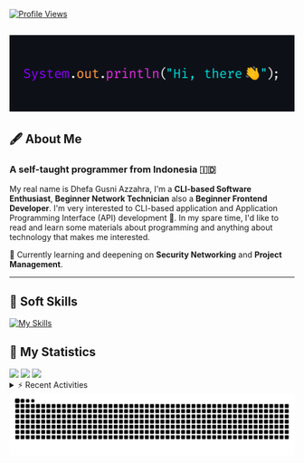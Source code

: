 <!-- Header Badges -->
[![Profile Views](https://komarev.com/ghpvc/?username=mitsuki31&color=blue&label=PROFILE+VIEWS)](https://github.com/mitsuki31)
<!--
[![Follow](https://img.shields.io/twitter/url?url=https%3A%2F%2Ftwitter.com%2Fryuumitsuki31)](https://twitter.com/ryuumitsuki31)
-->

<h2><img src="images/hi_there.png"/></h2>

## 🖋️ About Me
### A self-taught programmer from **Indonesia** 🇮🇩
My real name is Dhefa Gusni Azzahra, I'm a **CLI-based Software Enthusiast**,
**Beginner Network Technician** also a **Beginner Frontend Developer**. I'm very interested to CLI-based application and Application Programming Interface (API) development 🌲. In my spare time, I'd like to read and learn some materials about programming and anything about technology that makes me interested.

🌱 Currently learning and deepening on **Security Networking** and **Project Management**.

---

## 👾 Soft Skills

[![My Skills](https://skillicons.dev/icons?i=py,c,cpp,java,js,ts,css,sass,html,bash,arduino)](https://skillicons.dev)


## 🔭 My Statistics

<picture id="stats">
    <source 
            srcset="https://github-readme-stats.vercel.app/api?username=mitsuki31&show_icons=true&theme=tokyonight&include_all_commits=true&show_private=falsee&hide=stars"
            media="(prefers-color-scheme: dark)"
    />
    <source
            srcset="https://github-readme-stats.vercel.app/api?username=mitsuki31&show_icons=true&include_all_commits=true&show_private=false&hide=stars"
            media="(prefers-color-scheme: light), (prefers-color-scheme: no-preference)"
    />
    <img src="https://github-readme-stats.vercel.app/api?username=mitsuki31&show_icons=true&include_all_commits=true&show_private=false&hide=stars" />
</picture>

<picture id="top-langs">
    <source
            srcset="https://github-readme-stats.vercel.app/api/top-langs/?username=mitsuki31&layout=donut&theme=tokyonight&count_private=true&langs_count=10"
            media="(prefers-color-scheme: dark)"
    />
    <source
            srcset="https://github-readme-stats.vercel.app/api/top-langs/?username=mitsuki31&layout=donut&count_private=true&langs_count=10"
            media="(prefers-color-scheme: light), (prefers-color-scheme: no-preference)"
    />
    <img src="https://github-readme-stats.vercel.app/api/top-langs/?username=mitsuki31&layout=donut&langs_count=10&count_private=true" />
</picture>

<picture id="profile-summary">
    <source
            srcset="https://github-profile-summary-cards.vercel.app/api/cards/profile-details?username=mitsuki31&theme=tokyonight"
            media="(prefers-color-scheme: dark)"
    />
    <source
            srcset="https://github-profile-summary-cards.vercel.app/api/cards/profile-details?username=mitsuki31&theme=github"
            media="(prefers-color-scheme: light), (prefers-color-scheme: no-preference)"
    />
    <img src="https://github-profile-summary-cards.vercel.app/api/cards/profile-details?username=mitsuki31" />
</picture>

<br/>


<details>
<summary>⚡ Recent Activities</summary>

<!--START_SECTION:activity-->
1. 🎉 Merged PR [#39](https://github.com/mitsuki31/ytmp3-js/pull/39) in [mitsuki31/ytmp3-js](https://github.com/mitsuki31/ytmp3-js)
2. 💪 Opened PR [#39](https://github.com/mitsuki31/ytmp3-js/pull/39) in [mitsuki31/ytmp3-js](https://github.com/mitsuki31/ytmp3-js)
3. 🎉 Merged PR [#36](https://github.com/mitsuki31/ytmp3-js/pull/36) in [mitsuki31/ytmp3-js](https://github.com/mitsuki31/ytmp3-js)
4. 💪 Opened PR [#36](https://github.com/mitsuki31/ytmp3-js/pull/36) in [mitsuki31/ytmp3-js](https://github.com/mitsuki31/ytmp3-js)
5. ❗ Opened issue [#1579](https://github.com/istanbuljs/nyc/issues/1579) in [istanbuljs/nyc](https://github.com/istanbuljs/nyc)
6. 🎉 Merged PR [#35](https://github.com/mitsuki31/ytmp3-js/pull/35) in [mitsuki31/ytmp3-js](https://github.com/mitsuki31/ytmp3-js)
7. 💪 Opened PR [#35](https://github.com/mitsuki31/ytmp3-js/pull/35) in [mitsuki31/ytmp3-js](https://github.com/mitsuki31/ytmp3-js)
8. 🎉 Merged PR [#34](https://github.com/mitsuki31/ytmp3-js/pull/34) in [mitsuki31/ytmp3-js](https://github.com/mitsuki31/ytmp3-js)
9. 💪 Opened PR [#34](https://github.com/mitsuki31/ytmp3-js/pull/34) in [mitsuki31/ytmp3-js](https://github.com/mitsuki31/ytmp3-js)
10. ❌ Closed PR [#33](https://github.com/mitsuki31/ytmp3-js/pull/33) in [mitsuki31/ytmp3-js](https://github.com/mitsuki31/ytmp3-js)
<!--END_SECTION:activity-->

</details>

<picture>
  <!-- For dark theme -->
  <source
    srcset="https://raw.githubusercontent.com/mitsuki31/mitsuki31/output/github-snake-dark.svg"
    media="(prefers-color-scheme: dark)"
  />
  <!-- For light theme -->
  <source
    srcset="https://raw.githubusercontent.com/mitsuki31/mitsuki31/output/github-snake.svg"
    media="(prefers-color-scheme: light)"
  />
  <!-- Default -->
  <img
    alt="GitHub Contribution Grid Snake"
    src="https://raw.githubusercontent.com/mitsuki31/mitsuki31/output/github-snake.svg"
  />
</picture>
